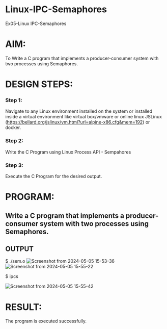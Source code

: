 # Linux-IPC-Semaphores
Ex05-Linux IPC-Semaphores

# AIM:
To Write a C program that implements a producer-consumer system with two processes using Semaphores.

# DESIGN STEPS:

### Step 1:

Navigate to any Linux environment installed on the system or installed inside a virtual environment like virtual box/vmware or online linux JSLinux (https://bellard.org/jslinux/vm.html?url=alpine-x86.cfg&mem=192) or docker.

### Step 2:

Write the C Program using Linux Process API - Sempahores

### Step 3:

Execute the C Program for the desired output. 

# PROGRAM:

## Write a C program that implements a producer-consumer system with two processes using Semaphores.




## OUTPUT
$ ./sem.o 
![Screenshot from 2024-05-05 15-53-36](https://github.com/mithra916/Linux-IPC-Semaphores/assets/149986612/f9add0f3-4ce1-4f98-a27d-b97dfba17e36)
![Screenshot from 2024-05-05 15-55-22](https://github.com/mithra916/Linux-IPC-Semaphores/assets/149986612/9e143f77-e7e7-451c-8b4d-e905fa42fff4)

$ ipcs

![Screenshot from 2024-05-05 15-55-42](https://github.com/mithra916/Linux-IPC-Semaphores/assets/149986612/e7a8b8ed-c75e-49cf-bfef-e7c6472d78b9)




# RESULT:
The program is executed successfully.
